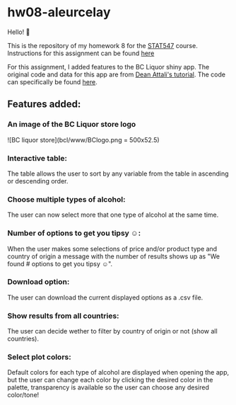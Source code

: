 # hw08-aleurcelay

Hello! :raising_hand:

This is the repository of my homework 8 for the [STAT547](http://stat545.com) course.
Instructions for this assignment can be found [here](http://stat545.com/Classroom/assignments/hw08/hw08.html)

For this assignment, I added features to the BC Liquor shiny app. The original code and data for this app are from [Dean Attali's tutorial](https://deanattali.com/blog/building-shiny-apps-tutorial). The code can specifically be found [here](https://deanattali.com/blog/building-shiny-apps-tutorial/#12-final-shiny-app-code).

## Features added:

### **An image of the BC Liquor store logo**  
![BC liquor store](bcl/www/BClogo.png = 500x52.5)
### **Interactive table:**  
The table allows the user to sort by any variable from the table in ascending or descending order.  
### **Choose multiple types of alcohol:** 
The user can now select more that one type of alcohol at the same time. 
### **Number of options to get you tipsy ☺:** 
When the user makes some selections of price and/or product type and country of origin a message with the number of results shows up as "We found # options to get you tipsy ☺". 
### **Download option:**
The user can download the current displayed options as a .csv file. 
### **Show results from all countries:** 
The user can decide wether to filter by country of origin or not (show all countries).  
### **Select plot colors:** 
Default colors for each type of alcohol are displayed when opening the app, but the user can change each color by clicking the desired color in the palette, transparency is available so the user can choose any desired color/tone!




